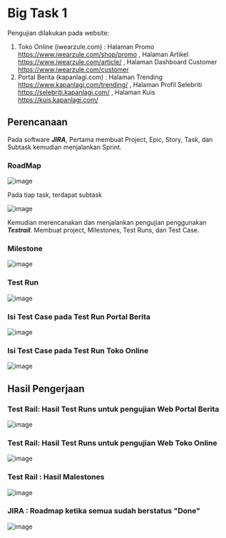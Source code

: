 # Big Task 1 
Pengujian dilakukan pada website:
1. Toko Online (iwearzule.com) : Halaman Promo https://www.iwearzule.com/shop/promo , Halaman Artikel https://www.iwearzule.com/article/ , Halaman Dashboard Customer https://www.iwearzule.com/customer
2. Portal Berita (kapanlagi.com) : Halaman Trending https://www.kapanlagi.com/trending/ , Halaman Profil Selebriti https://selebriti.kapanlagi.com/ , Halaman Kuis https://kuis.kapanlagi.com/

## Perencanaan
Pada software ***JIRA***, Pertama membuat Project, Epic, Story, Task, dan Subtask kemudian menjalankan Sprint. 
### RoadMap
![image](https://user-images.githubusercontent.com/75010847/156915493-5f5bc48b-4b1b-41b4-8f9b-26ca471241e8.png)

Pada tiap task, terdapat subtask

![image](https://user-images.githubusercontent.com/75010847/156920913-639b9e6f-85e2-4f93-a95e-4282354b71b2.png)

Kemudian merencanakan dan menjalankan pengujian penggunakan ***Testrail***. Membuat project, Milestones, Test Runs, dan Test Case.

### Milestone

![image](https://user-images.githubusercontent.com/75010847/156919712-23f2f92a-deb0-4515-b19b-8d6fb9fdf544.png)

### Test Run

![image](https://user-images.githubusercontent.com/75010847/156919730-328ecc4d-c5c1-47fd-892e-5eda93772070.png)

### Isi Test Case pada Test Run Portal Berita
![image](https://user-images.githubusercontent.com/75010847/156919841-63f222ee-1b29-48ca-ae86-4aaf8750ef78.png)
### Isi Test Case pada Test Run Toko Online
![image](https://user-images.githubusercontent.com/75010847/156920097-a9728d4d-4b99-4af0-893d-263b0a7cb7ce.png)

## Hasil Pengerjaan
### Test Rail: Hasil Test Runs untuk pengujian Web Portal Berita
![image](https://user-images.githubusercontent.com/75010847/156920976-6b3052e7-4152-43bb-97f7-1c623460e308.png)
### Test Rail: Hasil Test Runs untuk pengujian Web Toko Online
![image](https://user-images.githubusercontent.com/75010847/156921385-bcac124b-f906-40ce-b59a-fe9fe0e105f5.png)
### Test Rail : Hasil Malestones 
![image](https://user-images.githubusercontent.com/75010847/156921431-f5f27b63-80a5-4e87-b31f-24d60ad28dab.png)

### JIRA : Roadmap ketika semua sudah berstatus "Done"
![image](https://user-images.githubusercontent.com/75010847/156921472-60704e98-f4a7-421c-80b9-760a7b07e32a.png)


